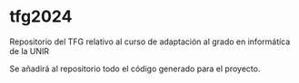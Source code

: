 # tfg2024

Repositorio del TFG relativo al curso de adaptación al grado en informátíca de la UNIR

Se añadirá al repositorio todo el código generado para el proyecto.
